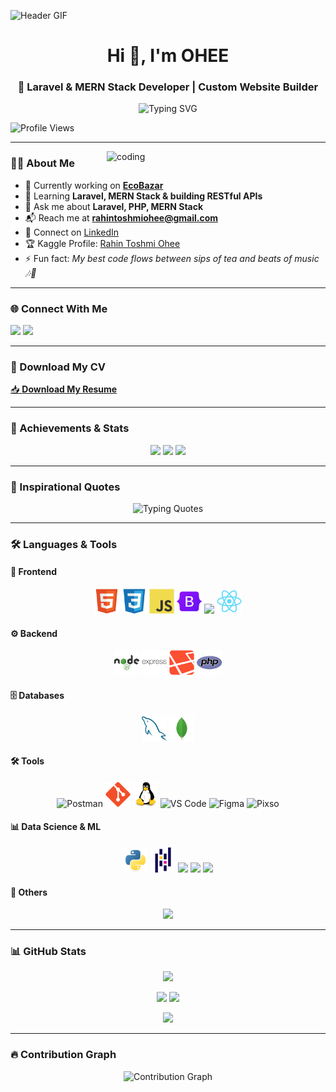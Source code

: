![Header GIF](https://mir-s3-cdn-cf.behance.net/project_modules/fs/54b6c068097599.5b50bca476b9b.gif)

<h1 align="center">Hi 👋, I'm OHEE</h1>
<h3 align="center">🚀 Laravel & MERN Stack Developer | Custom Website Builder</h3>

<p align="center">
  <img src="https://readme-typing-svg.demolab.com?font=Fira+Code&size=24&pause=1000&color=003366&center=true&vCenter=true&width=550&lines=Laravel+Developer;MERN+Stack+Developer;Custom+Website+Builder;Problem+Solver;Open+Source+Contributor;Lifelong+Learner" alt="Typing SVG" />
</p>

<p align="left">
  <img src="https://komarev.com/ghpvc/?username=rahintoshmi&color=blue&style=flat-square" alt="Profile Views"/>
</p>

---

<img align="right" alt="coding" width="350" src="https://media.tenor.com/w3APLkMuTX0AAAAM/computer-work.gif">

### 👩‍💻 About Me
- 🔭 Currently working on **[EcoBazar](https://github.com/rahintoshmi/EcoBazar-Final-Frontend-Project.git)**  
- 🌱 Learning **Laravel, MERN Stack & building RESTful APIs**  
- 💬 Ask me about **Laravel, PHP, MERN Stack**  
- 📬 Reach me at **rahintoshmiohee@gmail.com**  
- 💼 Connect on [LinkedIn](https://linkedin.com/in/rahin-toshmi-ohee)  
- 🏆 Kaggle Profile: [Rahin Toshmi Ohee](https://www.kaggle.com/rahin-toshmi-ohee)  
- ⚡ Fun fact: *My best code flows between sips of tea and beats of music 🎶🍵*  

---

### 🌐 Connect With Me
<p align="left">
<a href="https://linkedin.com/in/rahin-toshmi-ohee" target="_blank"><img src="https://img.icons8.com/color/48/linkedin.png" width="40"/></a>
<a href="mailto:rahintoshmiohee@gmail.com"><img src="https://img.icons8.com/color/48/gmail.png" width="40"/></a>
</p>

---

### 📄 Download My CV
<p>
  <a href="https://github.com/rahintoshmi/MY-CV/raw/main/Ohee%20CVSeptember.pdf" target="_blank">
    📥 <b>Download My Resume</b>
  </a>
</p>

---

### 🚀 Achievements & Stats
<p align="center">
  <img src="https://img.shields.io/badge/Top%20Language-PHP-blue?style=for-the-badge&logo=php"/>
  <img src="https://img.shields.io/badge/Top%20Language-Javascript-yellow?style=for-the-badge&logo=javascript"/>
  <img src="https://img.shields.io/badge/Portfolio-Active-brightgreen?style=for-the-badge&logo=github"/>
</p>

---

### 💬 Inspirational Quotes
<p align="center">
  <img src="https://readme-typing-svg.demolab.com?font=Fira+Code&size=20&pause=1000&color=FF5733&center=true&width=550&lines=Code+is+like+art;Keep+Learning+Every+Day;Build+Impactful+Projects" alt="Typing Quotes"/>
</p>

---

### 🛠️ Languages & Tools  

#### 🎨 Frontend
<p align="center">
<img src="https://raw.githubusercontent.com/devicons/devicon/master/icons/html5/html5-original.svg" width="40"/>
<img src="https://raw.githubusercontent.com/devicons/devicon/master/icons/css3/css3-original.svg" width="40"/>
<img src="https://raw.githubusercontent.com/devicons/devicon/master/icons/javascript/javascript-original.svg" width="40"/>
<img src="https://raw.githubusercontent.com/devicons/devicon/master/icons/bootstrap/bootstrap-original.svg" width="40"/>
<img src="https://www.vectorlogo.zone/logos/tailwindcss/tailwindcss-icon.svg" width="40"/>
<img src="https://raw.githubusercontent.com/devicons/devicon/master/icons/react/react-original.svg" width="40"/>
</p>

#### ⚙️ Backend
<p align="center">
  <img src="https://raw.githubusercontent.com/devicons/devicon/master/icons/nodejs/nodejs-original-wordmark.svg" width="40" alt="Node.js"/>
  <img src="https://raw.githubusercontent.com/devicons/devicon/master/icons/express/express-original-wordmark.svg" width="40" alt="Express.js"/>
  <img src="https://raw.githubusercontent.com/devicons/devicon/master/icons/laravel/laravel-plain.svg" width="40" alt="Laravel"/>
  <img src="https://raw.githubusercontent.com/devicons/devicon/master/icons/php/php-original.svg" width="40" alt="PHP"/>
</p>

#### 🗄️ Databases
<p align="center">
<img src="https://raw.githubusercontent.com/devicons/devicon/master/icons/mysql/mysql-original.svg" width="40"/>
<img src="https://raw.githubusercontent.com/devicons/devicon/master/icons/mongodb/mongodb-original.svg" width="40"/>
</p>

#### 🛠️ Tools
<p align="center">
  <img src="https://cdn.jsdelivr.net/gh/devicons/devicon/icons/postman/postman-original.svg" width="40" alt="Postman"/>
  <img src="https://raw.githubusercontent.com/devicons/devicon/master/icons/git/git-original.svg" width="40" alt="Git"/>
  <img src="https://raw.githubusercontent.com/devicons/devicon/master/icons/linux/linux-original.svg" width="40" alt="Linux"/>
  <img src="https://cdn.jsdelivr.net/gh/devicons/devicon/icons/vscode/vscode-original.svg" width="40" alt="VS Code"/>
  <img src="https://cdn.jsdelivr.net/gh/devicons/devicon/icons/figma/figma-original.svg" width="40" alt="Figma"/>
  <img src="https://cdn.jsdelivr.net/gh/devicons/devicon/icons/pixso/pixso-original.svg" width="40" alt="Pixso"/>
</p>

#### 📊 Data Science & ML
<p align="center">
<img src="https://raw.githubusercontent.com/devicons/devicon/master/icons/python/python-original.svg" width="40"/>
<img src="https://raw.githubusercontent.com/devicons/devicon/master/icons/pandas/pandas-original.svg" width="40"/>
<img src="https://upload.wikimedia.org/wikipedia/commons/0/05/Scikit_learn_logo_small.svg" width="40"/>
<img src="https://www.vectorlogo.zone/logos/tensorflow/tensorflow-icon.svg" width="40"/>
<img src="https://upload.wikimedia.org/wikipedia/commons/2/21/Matlab_Logo.png" width="40"/>
</p>

#### 🔧 Others
<p align="center">
<img src="https://cdn.worldvectorlogo.com/logos/arduino-1.svg" width="40"/>
</p>

---

### 📊 GitHub Stats
<p align="center">
  <img src="https://github-profile-trophy.vercel.app/?username=rahintoshmi&theme=onedark&margin-w=10&margin-h=10"/>
</p>
<p align="center">
  <img src="https://github-readme-stats.vercel.app/api?username=rahintoshmi&show_icons=true&theme=tokyonight" height="180"/>
  <img src="https://github-readme-stats.vercel.app/api/top-langs/?username=rahintoshmi&layout=compact&theme=tokyonight" height="180"/>
</p>
<p align="center">
  <img src="https://github-readme-streak-stats.herokuapp.com/?user=rahintoshmi&theme=tokyonight"/>
</p>

---

### 🔥 Contribution Graph
<p align="center">
  <img src="https://github-readme-activity-graph.vercel.app/graph?username=rahintoshmi&theme=tokyo-night" alt="Contribution Graph"/>
</p>
